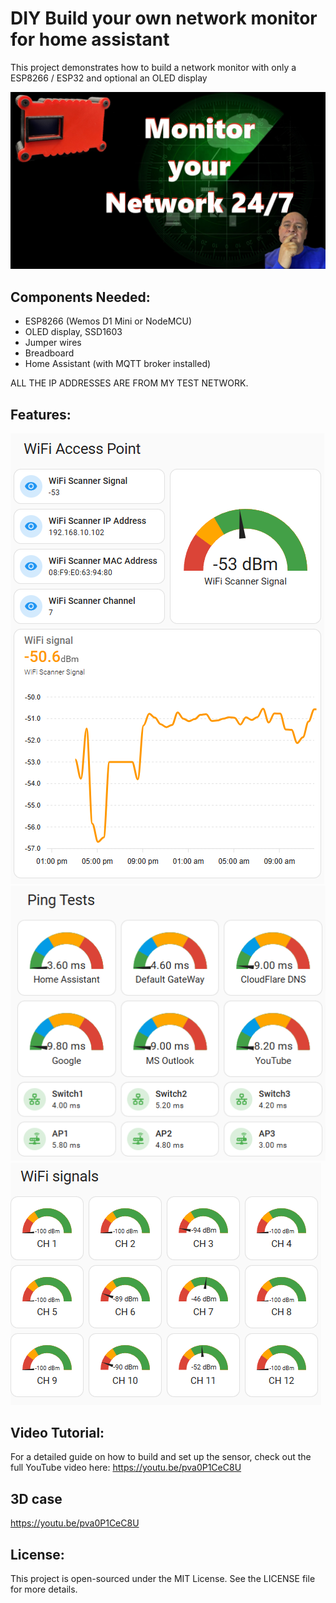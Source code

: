 

# DIY Build your own network monitor for home assistant
This project demonstrates how to build a network monitor with only a ESP8266 / ESP32 and optional an OLED display


![Alt text](https://github.com/DIY-Sensors/Scan-WiFi-Network/blob/main/build%20your%20own%20network%20monitor%20for%20home%20assistant.jpg)

## Components Needed:
- ESP8266 (Wemos D1 Mini or NodeMCU)
- OLED display, SSD1603
- Jumper wires
- Breadboard
- Home Assistant (with MQTT broker installed)

ALL THE IP ADDRESSES ARE FROM MY TEST NETWORK.

## Features:
![Alt text](https://github.com/DIY-Sensors/Scan-WiFi-Network/blob/main/HA%20AP%20device.png)
![Alt text](https://github.com/DIY-Sensors/Scan-WiFi-Network/blob/main/HA%20ping%20test.png)
![Alt text](https://github.com/DIY-Sensors/Scan-WiFi-Network/blob/main/HA%20WiFi%20channels.png)


## Video Tutorial:
For a detailed guide on how to build and set up the sensor, check out the full YouTube video here:
https://youtu.be/pva0P1CeC8U
## 3D case
https://youtu.be/pva0P1CeC8U

## License:
This project is open-sourced under the MIT License. See the LICENSE file for more details.
